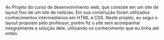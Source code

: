 4o Projeto do curso de desenvolvimento web, que consiste em um site de layout fixo de um site de notícias. Em sua construção foram utilizados conhecimentos intermediários em HTML e CSS. Neste projeto, eu segui o layout proposto pelo professor, porém fiz o site sem acompanhar integralmente a solução dele, utilizando os conhecimento que eu tinha até então.